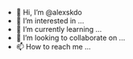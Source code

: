 - 👋 Hi, I’m @alexskdo
- 👀 I’m interested in ...
- 🌱 I’m currently learning ...
- 💞️ I’m looking to collaborate on ...
- 📫 How to reach me ...

<!---
alexskdo/alexskdo is a ✨ special ✨ repository because its `README.md` (this file) appears on your GitHub profile.
You can click the Preview link to take a look at your changes.
--->
